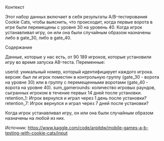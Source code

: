 Контекст

Этот набор данных включает в себя результаты A/B-тестирования Cookie Cats, чтобы выяснить, что происходит, когда первые ворота в игре были перемещены с уровня 30 на уровень 40. Когда игрок устанавливал игру, он или она были случайным образом назначены либо в gate_30, либо в gate_40.

Содержание

Данные, которые у нас есть, от 90 189 игроков, которые установили игру во время запуска AB-теста. Переменные:

userid: уникальный номер, который идентифицирует каждого игрока.
версия: был ли игрок поместин в контрольную группу (gate_30 - ворота на уровне 30) или в группу с перемещенными воротами (gate_40 - ворота на уровне 40).
sum_gamerounds: количество игровых раундов, сыгранных игроком в течение первых 14 дней после установки.
retention_1: Игрок вернулся и играл через 1 день после установки?
retention_7: Игрок вернулся и играл через 7 дней после установки?

Когда игрок устанавливал игру, он или она были случайным образом назначены на любой из них.

Источник: https://www.kaggle.com/code/arpitdw/mobile-games-a-b-testing-with-cookie-cats/input
